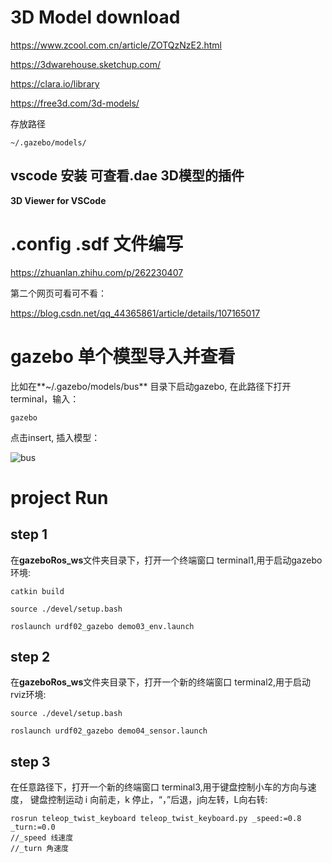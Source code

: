 # 3D Model download

https://www.zcool.com.cn/article/ZOTQzNzE2.html

https://3dwarehouse.sketchup.com/

https://clara.io/library

https://free3d.com/3d-models/

存放路径

```apl
~/.gazebo/models/
```

## vscode 安装 可查看.dae 3D模型的插件

**3D Viewer for VSCode**



# .config .sdf 文件编写

https://zhuanlan.zhihu.com/p/262230407

第二个网页可看可不看：

https://blog.csdn.net/qq_44365861/article/details/107165017

# gazebo 单个模型导入并查看

比如在**~/.gazebo/models/bus** 目录下启动gazebo, 在此路径下打开terminal，输入：

```apl
gazebo
```

点击insert, 插入模型：

![bus](/home/jingyu/Pictures/bus.png)





# project Run

## step 1

在**gazeboRos_ws**文件夹目录下，打开一个终端窗口 terminal1,用于启动gazebo环境:

```apl
catkin build
```

```apl
source ./devel/setup.bash
```

```apl
roslaunch urdf02_gazebo demo03_env.launch 
```

## step 2

在**gazeboRos_ws**文件夹目录下，打开一个新的终端窗口 terminal2,用于启动rviz环境:

```apl
source ./devel/setup.bash
```

```apl
roslaunch urdf02_gazebo demo04_sensor.launch 
```

## step 3

在任意路径下，打开一个新的终端窗口 terminal3,用于键盘控制小车的方向与速度， 键盘控制运动 i 向前走，k 停止，“，”后退，j向左转，L向右转:

```apl
rosrun teleop_twist_keyboard teleop_twist_keyboard.py _speed:=0.8 _turn:=0.0
//_speed 线速度
//_turn 角速度
```


